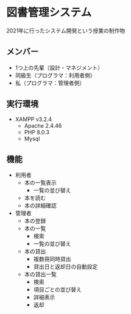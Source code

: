 # 図書管理システム

2021年に行ったシステム開発という授業の制作物

## メンバー

- 1つ上の先輩（設計・マネジメント）
- 同級生（プログラマ：利用者側）
- 私（プログラマ：管理者側）

## 実行環境

- XAMPP v3.2.4
  - Apache 2.4.46
  - PHP 8.0.3
  - Mysql

## 機能

- 利用者
  - 本の一覧表示
    - 一覧の並び替え
  - 本を読む
  - 本の詳細確認
- 管理者
  - 本の登録
  - 本の一覧
    - 検索
    - 一覧の並び替え
  - 本の貸出
    - 複数冊同時貸出
    - 貸出日と返却日の自動設定
  - 本の貸出一覧
    - 検索
    - 項目ごとの並び替え
    - 詳細表示
    - 返却
